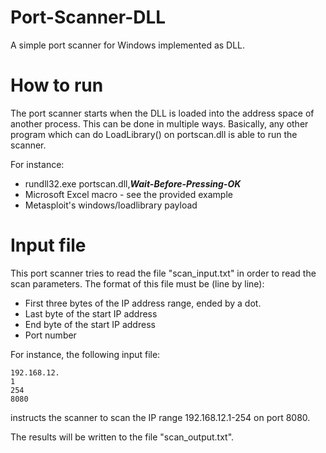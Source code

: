 # Port-Scanner-DLL
A simple port scanner for Windows implemented as DLL.

# How to run
The port scanner starts when the DLL is loaded into the address space of another process.
This can be done in multiple ways. Basically, any other program which can do LoadLibrary() on portscan.dll is able to run the scanner.

For instance:
* rundll32.exe portscan.dll,***Wait-Before-Pressing-OK***
* Microsoft Excel macro - see the provided example
* Metasploit's windows/loadlibrary payload

# Input file
This port scanner tries to read the file "scan_input.txt" in order to read the scan parameters.
The format of this file must be (line by line):
- First three bytes of the IP address range, ended by a dot.
- Last byte of the start IP address
- End byte of the start IP address
- Port number

For instance, the following input file:
```
192.168.12.
1
254
8080
```
instructs the scanner to scan the IP range 192.168.12.1-254 on port 8080.

The results will be written to the file "scan_output.txt".
